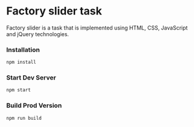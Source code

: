 # Factory slider task

Factory slider is a task that is implemented using HTML, CSS, JavaScript and jQuery technologies.

### Installation

```sh
npm install
```

### Start Dev Server

```sh
npm start
```

### Build Prod Version

```sh
npm run build
```
